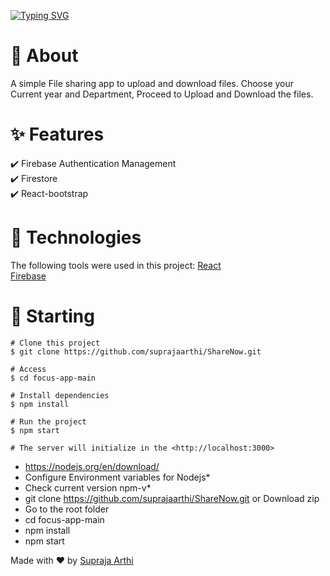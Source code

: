 [![Typing SVG](https://readme-typing-svg.demolab.com?font=Fira+Code&pause=1000&width=435&lines=Share+files+!+have+fun)](https://git.io/typing-svg)

# 🎯 About #
A simple File sharing app to upload and download files. Choose your Current year and Department, Proceed to Upload and Download the files.


# ✨ Features #
✔️ Firebase Authentication Management <br />
✔️ Firestore <br />
✔️ React-bootstrap <br />

# 🚀 Technologies # 

The following tools were used in this project:
[React](https://pt-br.reactjs.org/) <br />
[Firebase](https://firebase.google.com/) <br />

# 🏁 Starting # 

```
# Clone this project
$ git clone https://github.com/suprajaarthi/ShareNow.git

# Access
$ cd focus-app-main

# Install dependencies
$ npm install

# Run the project
$ npm start

# The server will initialize in the <http://localhost:3000>
```


- https://nodejs.org/en/download/ 
- Configure Environment variables for Nodejs*
- Check current version npm-v*
- git clone https://github.com/suprajaarthi/ShareNow.git or Download zip 
- Go to the root folder 
- cd focus-app-main
- npm install 
- npm start 


Made with ❤️ by [Supraja Arthi](https://github.com/suprajaarthi)





